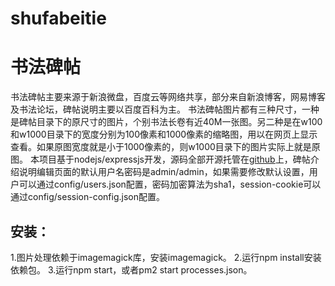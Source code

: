 # shufabeitie
书法碑帖
===

书法碑帖主要来源于新浪微盘，百度云等网络共享，部分来自新浪博客，网易博客及书法论坛，碑帖说明主要以百度百科为主。
书法碑帖图片都有三种尺寸，一种是碑帖目录下的原尺寸的图片，个别书法长卷有近40M一张图。另二种是在w100和w1000目录下的宽度分别为100像素和1000像素的缩略图，用以在网页上显示查看。如果原图宽度就是小于1000像素的，则w1000目录下的图片实际上就是原图。
本项目基于nodejs/expressjs开发，源码全部开源托管在[github](https://github.com/yuweijun/shufabeitie)上，碑帖介绍说明编辑页面的默认用户名密码是admin/admin，如果需要修改默认设置，用户可以通过config/users.json配置，密码加密算法为sha1，session-cookie可以通过config/session-config.json配置。

安装：
---
1.图片处理依赖于imagemagick库，安装imagemagick。
2.运行npm install安装依赖包。
3.运行npm start，或者pm2 start processes.json。
